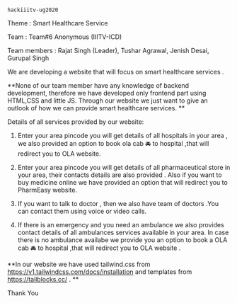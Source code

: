 
                                                                                                                                                                                hackiiitv-ug2020     
                                                                                     
Theme : Smart Healthcare Service 

Team : Team#6 Anonymous (IIITV-ICD)

Team members : Rajat Singh (Leader), 
               Tushar Agrawal, 
               Jenish Desai, 
               Gurupal Singh  

We are developing a website that will focus on smart healthcare services .


**None of our team member have any knowledge of backend development, therefore we have developed only frontend part using HTML,CSS and little JS. Through our website we just want to give an outlook of how we can provide smart healthcare services. **




Details of all services provided by our website:

 1) Enter your area pincode you will get details of all hospitals in your area , we also provided an option to book ola cab 🚘 to hospital ,that will redirect you to OLA website.

 
 2) Enter your area pincode you will get details of all pharmaceutical store in your area, their contacts details are also provided . Also if you want to buy medicine online we have provided an option that will redirect you to PharmEasy website.

 3) If you want to talk to doctor , then we also have team of doctors .You can contact them using voice or video calls.

 4) If there is an emergency and you need an ambulance we also provides contact details of all ambulances services available in your area. In case there is no ambulance availabe we provide you an option to book a OLA cab 🚘 to hospital ,that will redirect you to OLA website .


**In our website we have used tailwind.css from https://v1.tailwindcss.com/docs/installation and templates from https://tailblocks.cc/ . **


Thank You
